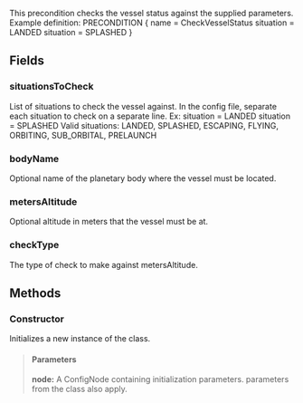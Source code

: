             
This precondition checks the vessel status against the supplied parameters. Example definition: PRECONDITION { name = CheckVesselStatus situation = LANDED situation = SPLASHED } 
        
## Fields

### situationsToCheck
List of situations to check the vessel against. In the config file, separate each situation to check on a separate line. Ex: situation = LANDED situation = SPLASHED Valid situations: LANDED, SPLASHED, ESCAPING, FLYING, ORBITING, SUB_ORBITAL, PRELAUNCH
### bodyName
Optional name of the planetary body where the vessel must be located.
### metersAltitude
Optional altitude in meters that the vessel must be at.
### checkType
The type of check to make against metersAltitude.
## Methods


### Constructor
Initializes a new instance of the class.
> #### Parameters
> **node:** A ConfigNode containing initialization parameters. parameters from the class also apply.


